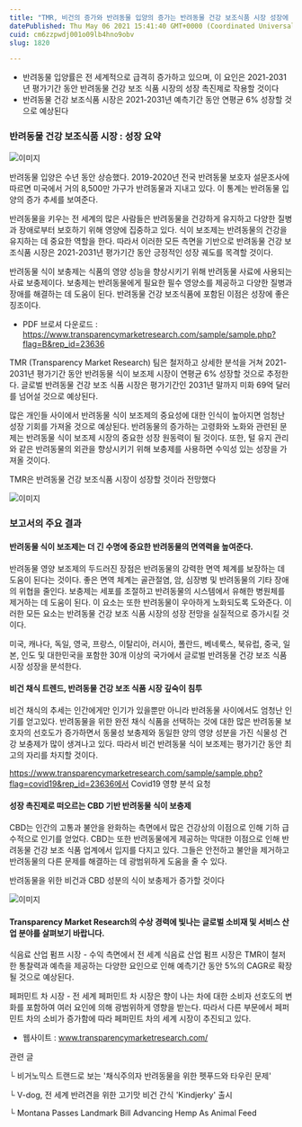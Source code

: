 ```yaml
---
title: "TMR, 비건의 증가와 반려동물 입양의 증가는 반려동물 건강 보조식품 시장 성장에 긍정적 영향을 미칠 것이라 전망"
datePublished: Thu May 06 2021 15:41:40 GMT+0000 (Coordinated Universal Time)
cuid: cm6zzpwdj001o09lb4hno9obv
slug: 1820

---
```



- 반려동물 입양률은 전 세계적으로 급격히 증가하고 있으며, 이 요인은 2021-2031년 평가기간 동안 반려동물 건강 보조 식품 시장의 성장 촉진제로 작용할 것이다
- 반려동물 건강 보조식품 시장은 2021-2031년 예측기간 동안 연평균 6% 성장할 것으로 예상된다

### 반려동물 건강 보조식품 시장 : 성장 요약

![이미지](https://cdn.hashnode.com/res/hashnode/image/upload/v1739248610564/d70baada-4761-4a02-b5a4-c182e348806d.jpeg)

반려동물 입양은 수년 동안 상승했다. 2019-2020년 전국 반려동물 보호자 설문조사에 따르면 미국에서 거의 8,500만 가구가 반려동물과 지내고 있다. 이 통계는 반려동물 입양의 증가 추세를 보여준다.

반려동물을 키우는 전 세계의 많은 사람들은 반려동물을 건강하게 유지하고 다양한 질병과 장애로부터 보호하기 위해 영양에 집중하고 있다. 식이 보조제는 반려동물의 건강을 유지하는 데 중요한 역할을 한다. 따라서 이러한 모든 측면을 기반으로 반려동물 건강 보조식품 시장은 2021-2031년 평가기간 동안 긍정적인 성장 궤도를 목격할 것이다.

반려동물 식이 보충제는 식품의 영양 성능을 향상시키기 위해 반려동물 사료에 사용되는 사료 보충제이다. 보충제는 반려동물에게 필요한 필수 영양소를 제공하고 다양한 질병과 장애를 해결하는 데 도움이 된다. 반려동물 건강 보조식품에 포함된 이점은 성장에 좋은 징조이다.

- PDF 브로셔 다운로드 : https://www.transparencymarketresearch.com/sample/sample.php?flag=B&rep_id=23636

TMR (Transparency Market Research) 팀은 철저하고 상세한 분석을 거쳐 2021-2031년 평가기간 동안 반려동물 식이 보조제 시장이 연평균 6% 성장할 것으로 추정한다. 글로벌 반려동물 건강 보조 식품 시장은 평가기간인 2031년 말까지 미화 69억 달러를 넘어설 것으로 예상된다.

많은 개인들 사이에서 반려동물 식이 보조제의 중요성에 대한 인식이 높아지면 엄청난 성장 기회를 가져올 것으로 예상된다. 반려동물의 증가하는 고령화와 노화와 관련된 문제는 반려동물 식이 보조제 시장의 중요한 성장 원동력이 될 것이다. 또한, 털 유지 관리와 같은 반려동물의 외관을 향상시키기 위해 보충제를 사용하면 수익성 있는 성장을 가져올 것이다.

TMR은 반려동물 건강 보조식품 시장이 성장할 것이라 전망했다

![이미지](https://cdn.hashnode.com/res/hashnode/image/upload/v1739248612234/763e01a2-3eb0-4513-8ad3-f2e9a7478b2c.jpeg)

### 보고서의 주요 결과

#### 반려동물 식이 보조제는 더 긴 수명에 중요한 반려동물의 면역력을 높여준다.

반려동물 영양 보조제의 두드러진 장점은 반려동물의 강력한 면역 체계를 보장하는 데 도움이 된다는 것이다. 좋은 면역 체계는 골관절염, 암, 심장병 및 반려동물의 기타 장애의 위협을 줄인다. 보충제는 세포를 조절하고 반려동물의 시스템에서 유해한 병원체를 제거하는 데 도움이 된다. 이 요소는 또한 반려동물이 우아하게 노화되도록 도와준다. 이러한 모든 요소는 반려동물 건강 보조 식품 시장의 성장 전망을 실질적으로 증가시킬 것이다.

미국, 캐나다, 독일, 영국, 프랑스, 이탈리아, 러시아, 폴란드, 베네룩스, 북유럽, 중국, 일본, 인도 및 대한민국을 포함한 30개 이상의 국가에서 글로벌 반려동물 건강 보조 식품 시장 성장을 분석한다.

#### 비건 채식 트렌드, 반려동물 건강 보조 식품 시장 깊숙이 침투

비건 채식의 추세는 인간에게만 인기가 있을뿐만 아니라 반려동물 사이에서도 엄청난 인기를 얻고있다. 반려동물을 위한 완전 채식 식품을 선택하는 것에 대한 많은 반려동물 보호자의 선호도가 증가하면서 동물성 보충제와 동일한 양의 영양 성분을 가진 식물성 건강 보충제가 많이 생겨나고 있다. 따라서 비건 반려동물 식이 보조제는 평가기간 동안 최고의 자리를 차지할 것이다.

https://www.transparencymarketresearch.com/sample/sample.php?flag=covid19&rep_id=23636에서 Covid19 영향 분석 요청

#### 성장 촉진제로 떠오르는 CBD 기반 반려동물 식이 보충제

CBD는 인간의 고통과 불안을 완화하는 측면에서 많은 건강상의 이점으로 인해 기하 급수적으로 인기를 얻었다. CBD는 또한 반려동물에게 제공하는 막대한 이점으로 인해 반려동물 건강 보조 식품 업계에서 입지를 다지고 있다. 그들은 안전하고 불안을 제거하고 반려동물의 다른 문제를 해결하는 데 광범위하게 도움을 줄 수 있다.

반려동물을 위한 비건과 CBD 성분의 식이 보충제가 증가할 것이다

![이미지](https://cdn.hashnode.com/res/hashnode/image/upload/v1739248614078/4b3b6680-a435-49cd-937a-45a8e8177b07.jpeg)

#### Transparency Market Research의 수상 경력에 빛나는 글로벌 소비재 및 서비스 산업 분야를 살펴보기 바랍니다.

식음료 산업 펌프 시장 - 수익 측면에서 전 세계 식음료 산업 펌프 시장은 TMR이 철저한 통찰력과 예측을 제공하는 다양한 요인으로 인해 예측기간 동안 5%의 CAGR로 확장 될 것으로 예상된다.

페퍼민트 차 시장 - 전 세계 페퍼민트 차 시장은 향이 나는 차에 대한 소비자 선호도의 변화를 포함하여 여러 요인에 의해 광범위하게 영향을 받는다. 따라서 다른 부문에서 페퍼민트 차의 소비가 증가함에 따라 페퍼민트 차의 세계 시장이 추진되고 있다.

- 웹사이트 : www.transparencymarketresearch.com/

관련 글

└ 비거노믹스 트랜드로 보는 '채식주의자 반려동물을 위한 펫푸드와 타우린 문제'

└ V-dog, 전 세계 반려견을 위한 고기맛 비건 간식 'Kindjerky' 출시

└ Montana Passes Landmark Bill Advancing Hemp As Animal Feed